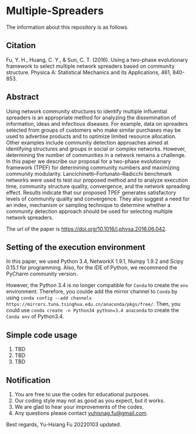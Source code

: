 # Multiple-Spreaders
The information about this repository is as follows.

## Citation
Fu, Y. H., Huang, C. Y., & Sun, C. T. (2016). Using a two-phase evolutionary framework to select multiple network spreaders based on community structure. Physica A: Statistical Mechanics and its Applications, 461, 840-853.

## Abstract
Using network community structures to identify multiple influential spreaders is an appropriate method for analyzing the dissemination of information, ideas and infectious diseases. For example, data on spreaders selected from groups of customers who make similar purchases may be used to advertise products and to optimize limited resource allocation. Other examples include community detection approaches aimed at identifying structures and groups in social or complex networks. However, determining the number of communities in a network remains a challenge. In this paper we describe our proposal for a two-phase evolutionary framework (TPEF) for determining community numbers and maximizing community modularity. Lancichinetti–Fortunato–Radicchi benchmark networks were used to test our proposed method and to analyze execution time, community structure quality, convergence, and the network spreading effect. Results indicate that our proposed TPEF generates satisfactory levels of community quality and convergence. They also suggest a need for an index, mechanism or sampling technique to determine whether a community detection approach should be used for selecting multiple network spreaders.

The url of the paper is https://doi.org/10.1016/j.physa.2016.06.042.

## Setting of the execution environment
In this paper, we used Python 3.4, NetworkX 1.9.1, Numpy 1.9.2 and Scipy 0.15.1 for programming. Also, for the IDE of Python, we recommend the PyCharm community version.

However, the Python 3.4 is no longer compatible for `Conda` to create the `env` environment. Therefore, you coulde add the mirror channel to `Conda` by using `conda config --add channels https://mirrors.tuna.tsinghua.edu.cn/anaconda/pkgs/free/`. Then, you could use `conda create -n Python34 python=3.4 anaconda` to create the `Conda env` of Python3.4.

## Simple code usage
1. TBD
2. TBD
3. TBD

## Notification
1. You are free to use the codes for educational purposes.
2. Our coding style may not as good as you expect, but it works.
3. We are glad to hear your improvements of the codes.
4. Any questions please contact yuhisnag.fu@gmail.com.

Best regards,
Yu-Hsiang Fu 20220103 updated.
